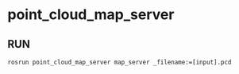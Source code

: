 # point_cloud_map_server

## RUN

```
rosrun point_cloud_map_server map_server _filename:=[input].pcd
```

